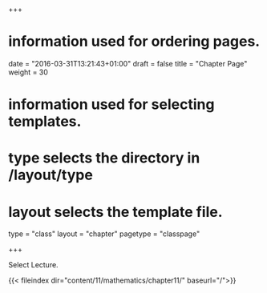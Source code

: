 +++
# information used for ordering pages.
date = "2016-03-31T13:21:43+01:00"
draft = false
title = "Chapter Page"
weight = 30

# information used for selecting templates.
# type selects the directory in /layout/type
# layout selects the template file.

type   = "class"
layout = "chapter"
pagetype = "classpage"


+++

Select Lecture.

{{< fileindex dir="content/11/mathematics/chapter11/" baseurl="/">}}

